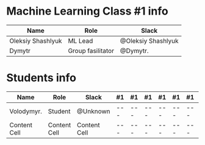 # Machine Learning Class #1 info

Name              | Role             | Slack             |
------------------|------------------|-------------------|
Oleksiy Shashlyuk | ML Lead          |@Oleksiy Shashlyuk |
Dymytr            | Group fasilitator|@Dymytr.           |




# Students info

Name            | Role         | Slack       |#1 |#1 |#1 |#1 |#1 |#1 |#1 |#1 |#1 |#1 |#1 |#1 |#1 |#1 |
----------------|--------------|-------------|---|---|---|---|---|---|---|---|---|---|---|---|---|---|
Volodymyr.      | Student      |@Unknown     |---|---|---|---|---|---|---|---|---|---|---|---|---|---|
Content Cell    | Content Cell |Content Cell |---|---|---|---|---|---|---|---|---|---|---|---|---|---|
